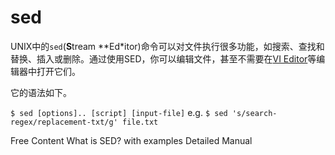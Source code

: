 # sed

UNIX中的`sed`(**S**tream **Ed*itor)命令可以对文件执行很多功能，如搜索、查找和替换、插入或删除。通过使用SED，你可以编辑文件，甚至不需要在[VI Editor](https://www.redhat.com/sysadmin/introduction-vi-editor)等编辑器中打开它们。

它的语法如下。

`$ sed [options].. [script] [input-file]` e.g. `$ sed 's/search-regex/replacement-txt/g' file.txt`

<ResourceGroupTitle>Free Content</ResourceGroupTitle>
<BadgeLink colorScheme='yellow' badgeText='Read' href='https://www.geeksforgeeks.org/sed-command-in-linux-unix-with-examples/'>What is SED? with examples</BadgeLink>
<BadgeLink colorScheme='yellow' badgeText='Read' href='https://www.gnu.org/software/sed/manual/sed.html'>Detailed Manual</BadgeLink>

